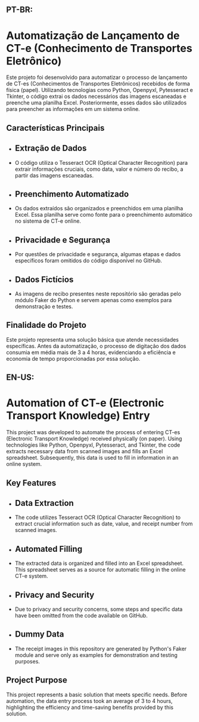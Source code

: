 ## PT-BR:
# Automatização de Lançamento de CT-e (Conhecimento de Transportes Eletrônico)

Este projeto foi desenvolvido para automatizar o processo de lançamento de CT-es (Conhecimentos de Transportes Eletrônicos) recebidos de forma física (papel).
Utilizando tecnologias como Python, Openpyxl, Pytesseract e Tkinter, o código extrai os dados necessários das imagens escaneadas e preenche uma planilha Excel. 
Posteriormente, esses dados são utilizados para preencher as informações em um sistema online.

## Características Principais

- ## Extração de Dados
- O código utiliza o Tesseract OCR (Optical Character Recognition) para extrair informações cruciais, como data, valor e número do recibo,
  a partir das imagens escaneadas.
- ## Preenchimento Automatizado
- Os dados extraídos são organizados e preenchidos em uma planilha Excel.
  Essa planilha serve como fonte para o preenchimento automático no sistema de CT-e online.
- ## Privacidade e Segurança
- Por questões de privacidade e segurança, algumas etapas e dados específicos foram omitidos do código disponível no GitHub.
- ## Dados Fictícios
- As imagens de recibo presentes neste repositório são geradas pelo módulo Faker do Python e servem apenas como exemplos para demonstração e testes.

## Finalidade do Projeto

Este projeto representa uma solução básica que atende necessidades específicas. Antes da automatização, 
o processo de digitação dos dados consumia em média mais de 3 a 4 horas, evidenciando a eficiência e economia de tempo proporcionadas por essa solução.

## EN-US:
# Automation of CT-e (Electronic Transport Knowledge) Entry
This project was developed to automate the process of entering CT-es (Electronic Transport Knowledge) received physically (on paper).
Using technologies like Python, Openpyxl, Pytesseract, and Tkinter, the code extracts necessary data from scanned images and fills an Excel spreadsheet. 
Subsequently, this data is used to fill in information in an online system.

## Key Features
- ## Data Extraction
- The code utilizes Tesseract OCR (Optical Character Recognition) to extract crucial information such as date,
  value, and receipt number from scanned images.
- ## Automated Filling
- The extracted data is organized and filled into an Excel spreadsheet.
  This spreadsheet serves as a source for automatic filling in the online CT-e system.
- ## Privacy and Security
- Due to privacy and security concerns, some steps and specific data have been omitted from the code available on GitHub.
- ## Dummy Data
- The receipt images in this repository are generated by Python's Faker module and serve only as examples for demonstration and testing purposes.

## Project Purpose
This project represents a basic solution that meets specific needs. Before automation, the data entry process took an average of 3 to 4 hours, 
highlighting the efficiency and time-saving benefits provided by this solution.
